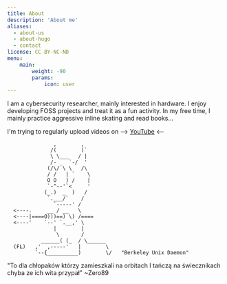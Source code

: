 ```yaml
---
title: About
description: 'About me'
aliases:
  - about-us
  - about-hugo
  - contact
license: CC BY-NC-ND
menu:
    main: 
        weight: -90
        params:
            icon: user
---
```


I am a cybersecurity researcher, mainly interested in hardware. I enjoy developing FOSS projects and treat it as a fun activity. In my free time, I mainly practice aggressive inline skating and read books...

I'm trying to regularly upload videos on -\-> <a href="https://www.youtube.com/@qrxnz9209">YouTube</a> <-\-

```
               ,        ,
              /(        )`
              \ \___   / |
              /- _  `-/  '
             (/\/ \ \   /\
             / /   | `    \
             O O   ) /    |
             `-^--'`<     '
            (_.)  _  )   /
             `.___/`    /
               `-----' /
  <----.     __ / __   \
  <----|====O)))==) \) /====
  <----'    `--' `.__,' \
               |        |
                \       /
           ______( (_  / \______
  (FL)   ,'  ,-----'   |        \
         `--{__________)        \/   "Berkeley Unix Daemon"
```

"To dla chłopaków którzy zamieszkali na orbitach I tańczą na świecznikach chyba ze ich wita przypał" ~Zero89
